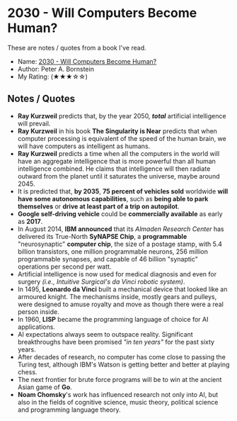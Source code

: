 # 2030 - Will Computers Become Human?

These are notes / quotes from a book I've read.

* Name: [2030 - Will Computers Become Human?](http://www.amazon.com/2030-Computers-Become-Human-Series-ebook/dp/B00R0FQOZS)
* Author: Peter A. Bornstein
* My Rating: (★★★☆☆)

## Notes / Quotes

* **Ray Kurzweil** predicts that, by the year 2050, **_total_** artificial intelligence will prevail.
* **Ray Kurzweil** in his book **The Singularity is Near** predicts that when computer processing is equivalent of the speed of the human brain, we will have computers as intelligent as humans.
* **Ray Kurzweil** predicts a time when all the computers in the world will have an aggregate intelligence that is more powerful than all human intelligence combined. He claims that intelligence will then radiate outward from the planet until it saturates the universe, maybe around 2045.
* It is predicted that, **by 2035**, **75 percent of vehicles sold** worldwide **will have some autonomous capabilities**, such as **being able to park themselves** or **drive at least part of a trip on autopilot**.
* **Google self-driving vehicle** could be **commercially available** as early as **2017**.
* In August 2014, **IBM announced** that its _Almaden Research Center_ has delivered its True-North **SyNAPSE Chip**, a **programmable** "neurosynaptic" **computer chip**, the size of a postage stamp, with 5.4 billion transistors, one million programmable neurons, 256 million programmable synapses, and capable of 46 billion "synaptic" operations per second per watt.
* Artificial intelligence is now used for medical diagnosis and even for surgery _(i.e., Intuitive Surgical's da Vinci robotic system)_.
* In 1495, **Leonardo da Vinci** built a mechanical device that looked like an armoured knight. The mechanisms inside, mostly gears and pulleys, were designed to amuse royalty and move as though there were a real person inside.
* In 1960, **LISP** became the programming language of choice for AI applications.
* AI expectations always seem to outspace reality. Significant breakthroughs have been promised _"in ten years"_ for the past sixty years.
* After decades of research, no computer has come close to passing the Turing test, although IBM's Watson is getting better and better at playing chess.
* The next frontier for brute force programs will be to win at the ancient Asian game of **Go**.
* **Noam Chomsky**'s work has influenced research not only into AI, but also in the fields of cognitive science, music theory, political science and programming language theory.
